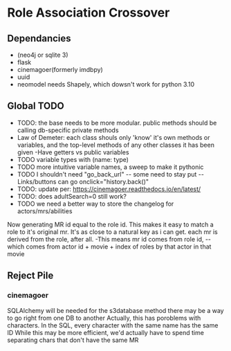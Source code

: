 # Role Association Crossover

## Dependancies

- (neo4j or sqlite 3)
- flask
- cinemagoer(formerly imdbpy)
- uuid
- neomodel needs Shapely, which dowsn't work for python 3.10

## Global TODO

- TODO: the base needs to be more modular. public methods should be calling db-specific private methods
- Law of Demeter: each class shouls only 'know' it's own methods or variables, and the top-level methods
of any other classes it has been given
-Have getters vs public variables
- TODO variable types with (name: type)
- TODO more intuitive variable names, a sweep to make it pythonic
- TODO I shouldn't need "go_back_url"
-- some need to stay put
-- Links/buttons can go onclick="history.back()"
- TODO: update per: https://cinemagoer.readthedocs.io/en/latest/ 
- TODO: does adultSearch=0 still work?
- TODO we need a better way to store the changelog for actors/mrs/abilities

Now generating MR id equal to the role id. This makes it easy to match a role to it's original mr. It's as close to a natural key as i can get. each mr is derived from the role, after all. -This means mr id comes from role id, --which comes from actor id + movie + index of roles by that actor in that movie

## Reject Pile

### cinemagoer

SQLAlchemy will be needed for the s3database method there may be a way to go right from one DB to another Actually, this has poroblems with characters. In the SQL, every character with the same name has the same ID While this may be more efficient, we'd actually have to spend time separating chars that don't have the same MR

